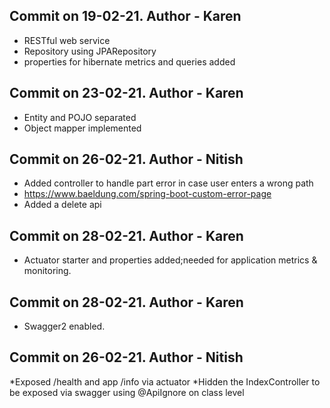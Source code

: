 Commit on 19-02-21. Author - Karen
----------------------------------
* RESTful web service 
* Repository using JPARepository
* properties for hibernate metrics and queries added

Commit on 23-02-21. Author - Karen
----------------------------------
* Entity and POJO separated
* Object mapper implemented

Commit on 26-02-21. Author - Nitish
----------------------------------
* Added controller to handle part error in case user enters a wrong path
* https://www.baeldung.com/spring-boot-custom-error-page
* Added a delete api

Commit on 28-02-21. Author - Karen
----------------------------------
* Actuator starter and properties added;needed for application metrics & monitoring.

Commit on 28-02-21. Author - Karen
----------------------------------
* Swagger2 enabled.

Commit on 26-02-21. Author - Nitish
-----------------------------------
*Exposed /health and app /info via actuator
*Hidden the IndexController to be exposed via swagger using @ApiIgnore on class level